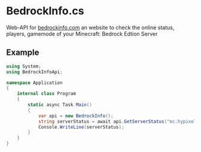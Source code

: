 # BedrockInfo.cs
Web-API for [bedrockinfo.com](https://bedrockinfo.com) an website to check the online status, players, gamemode of your Minecraft: Bedrock Edtion Server

## Example
```cs
using System;
using BedrockInfoApi;

namespace Application
{
    internal class Program
    {
        static async Task Main()
        {
            var api = new BedrockInfo();
            string serverStatus = await api.GetServerStatus("mc.hypixel.net");
            Console.WriteLine(serverStatus);
        }
    }
}
```
